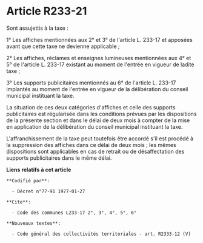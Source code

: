# Article R233-21

Sont assujettis à la taxe :

1° Les affiches mentionnées aux 2° et 3° de l'article L. 233-17 et apposées avant que cette taxe ne devienne applicable ;

2° Les affiches, réclames et enseignes lumineuses mentionnées aux 4° et 5° de l'article L. 233-17 existant au moment de
l'entrée en vigueur de ladite taxe ;

3° Les supports publicitaires mentionnés au 6° de l'article L. 233-17 implantés au moment de l'entrée en vigueur de la
délibération du conseil municipal instituant la taxe.

La situation de ces deux catégories d'affiches et celle des supports publicitaires est régularisée dans les conditions
prévues par les dispositions de la présente section et dans le délai de deux mois à compter de la mise en application de la
délibération du conseil municipal instituant la taxe.

L'affranchissement de la taxe peut toutefois être accordé s'il est procédé à la suppression des affiches dans ce délai de
deux mois ; les mêmes dispositions sont applicables en cas de retrait ou de désaffectation des supports publicitaires dans le
même délai.

**Liens relatifs à cet article**

	**Codifié par**:

	  - Décret n°77-91 1977-01-27

	**Cite**:

	  - Code des communes L233-17 2°, 3°, 4°, 5°, 6°

	**Nouveaux textes**:

	  - Code général des collectivités territoriales - art. R2333-12 (V)

